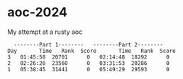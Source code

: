 # aoc-2024
My attempt at a rusty aoc

      --------Part 1--------   --------Part 2--------
    Day       Time   Rank  Score       Time   Rank  Score
    3   01:45:58  20701      0   02:14:48  18292      0
    2   02:26:26  23560      0   03:31:53  20286      0
    1   05:38:45  31441      0   05:49:29  29593      0
